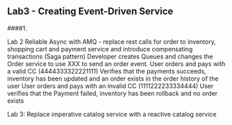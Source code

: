 ## Lab3 - Creating Event-Driven Service

####1. 


Lab 2 Reliable Async with AMQ - replace rest calls for order to inventory, shopping cart and payment service and introduce compensating transactions (Saga pattern)
Developer creates Queues and changes the Order service to use XXX to send an order event.
User orders and pays with a valid CC (4444333322221111)
Verifies that the payments succeeds, inventory has been updated and an order exists in the order history of the user
User orders and pays with an invalid CC (1111222233334444)
User verifies that the Payment failed, inventory has been rollback and no order exists 

Lab 3: Replace imperative catalog service with a reactive catalog service
